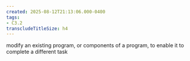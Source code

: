 ```yaml
---
created: 2025-08-12T21:13:06.000-0400
tags:
- C3.2
transcludeTitleSize: h4
---
```


modify an existing program, or components of a program, to enable it to complete a different task